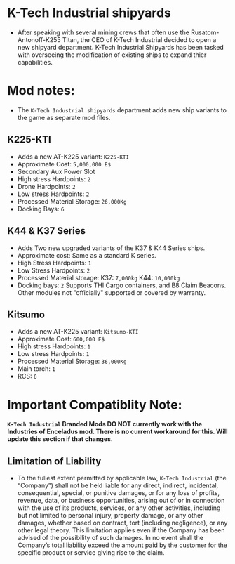 # K-Tech Industrial shipyards 

- After speaking with several mining crews that often use the Rusatom-Antonoff-K255 Titan, the CEO of K-Tech Industrial decided to open a new shipyard department. K-Tech Industrial Shipyards has been tasked with overseeing the modification of existing ships to expand thier capabilities. 

# Mod notes: 
- The `K-Tech Industrial shipyards` department adds new ship variants to the game as separate mod files. 


## K225-KTI
- Adds a new AT-K225 variant: `K225-KTI`
- Approximate Cost: `5,000,000 E$`
- Secondary Aux Power Slot
- High stress Hardpoints: `2`
- Drone Hardpoints: `2`
- Low stress Hardpoints: `2`
- Processed Material Storage: `26,000Kg`
- Docking Bays: `6`

## K44 & K37 Series
- Adds Two new upgraded variants of the K37 & K44 Series ships.
- Approximate cost: Same as a standard K series.
- High Stress Hardpoints: `1`
- Low Stress Hardpoints: `2`
- Processed Material storage: K37: `7,000kg` K44: `10,000kg` 
- Docking bays: `2` Supports THI Cargo containers, and B8 Claim Beacons. Other modules not "officially" supported or covered by warranty.

## Kitsumo
- Adds a new AT-K225 variant: `Kitsumo-KTI`
- Approximate Cost: `600,000 E$`
- High stress Hardpoints: `1`
- Low stress Hardpoints: `1`
- Processed Material Storage: `36,000Kg`
- Main torch: `1`
- RCS: `6`


# Important Compatiblity Note:
**`K-Tech Industrial` Branded Mods DO NOT currently work with the Industries of Enceladus mod. There is no current workaround for this. Will update this section if that changes.**

## Limitation of Liability

- To the fullest extent permitted by applicable law, `K-Tech Industrial` (the “Company”) shall not be held liable for any direct, indirect, incidental, consequential, special, or punitive damages, or for any loss of profits, revenue, data, or business opportunities, arising out of or in connection with the use of its products, services, or any other activities, including but not limited to personal injury, property damage, or any other damages, whether based on contract, tort (including negligence), or any other legal theory. This limitation applies even if the Company has been advised of the possibility of such damages. In no event shall the Company’s total liability exceed the amount paid by the customer for the specific product or service giving rise to the claim.
